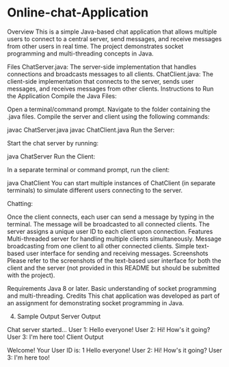 # Online-chat-Application

Overview
This is a simple Java-based chat application that allows multiple users to connect to a central server, send messages, and receive messages from other users in real time. The project demonstrates socket programming and multi-threading concepts in Java.

Files
ChatServer.java: The server-side implementation that handles connections and broadcasts messages to all clients.
ChatClient.java: The client-side implementation that connects to the server, sends user messages, and receives messages from other clients.
Instructions to Run the Application
Compile the Java Files:

Open a terminal/command prompt.
Navigate to the folder containing the .java files.
Compile the server and client using the following commands:

javac ChatServer.java
javac ChatClient.java
Run the Server:

Start the chat server by running:

java ChatServer
Run the Client:

In a separate terminal or command prompt, run the client:

java ChatClient
You can start multiple instances of ChatClient (in separate terminals) to simulate different users connecting to the server.

Chatting:

Once the client connects, each user can send a message by typing in the terminal. The message will be broadcasted to all connected clients.
The server assigns a unique user ID to each client upon connection.
Features
Multi-threaded server for handling multiple clients simultaneously.
Message broadcasting from one client to all other connected clients.
Simple text-based user interface for sending and receiving messages.
Screenshots
Please refer to the screenshots of the text-based user interface for both the client and the server (not provided in this README but should be submitted with the project).

Requirements
Java 8 or later.
Basic understanding of socket programming and multi-threading.
Credits
This chat application was developed as part of an assignment for demonstrating socket programming in Java.

4. Sample Output
Server Output

Chat server started...
User 1: Hello everyone!
User 2: Hi! How's it going?
User 3: I'm here too!
Client Output

Welcome! Your User ID is: 1
Hello everyone!
User 2: Hi! How's it going?
User 3: I'm here too!

